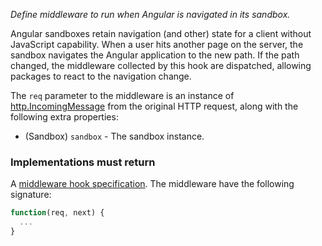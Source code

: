 *Define middleware to run when Angular is navigated in its sandbox.*

Angular sandboxes retain navigation (and other) state for a client without
JavaScript capability. When a user hits another page on the server, the
sandbox navigates the Angular application to the new path. If the path
changed, the middleware collected by this hook are dispatched, allowing
packages to react to the navigation change.

The `req` parameter to the middleware is an instance of
[http.IncomingMessage](http://nodejs.org/api/http.html#http_http_incomingmessage)
from the original HTTP request, along with the following extra properties:

* (Sandbox) `sandbox` - The sandbox instance.

<h3>Implementations must return</h3>

A
[middleware hook specification](guide/concepts#middleware-hook-specification).
The middleware have the following signature:

```javascript
function(req, next) {
  ...
}
```
